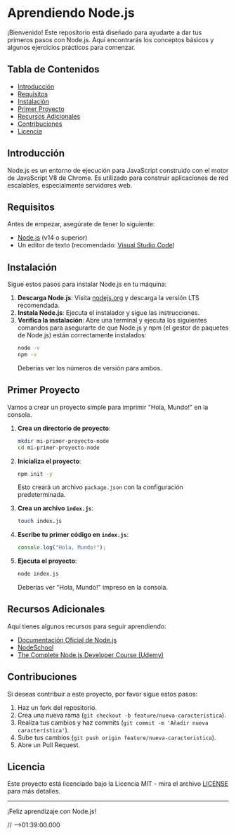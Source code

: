 # Aprendiendo Node.js

¡Bienvenido! Este repositorio está diseñado para ayudarte a dar tus primeros pasos con Node.js. Aquí encontrarás los conceptos básicos y algunos ejercicios prácticos para comenzar.

## Tabla de Contenidos

- [Introducción](#introducción)
- [Requisitos](#requisitos)
- [Instalación](#instalación)
- [Primer Proyecto](#primer-proyecto)
- [Recursos Adicionales](#recursos-adicionales)
- [Contribuciones](#contribuciones)
- [Licencia](#licencia)

## Introducción

Node.js es un entorno de ejecución para JavaScript construido con el motor de JavaScript V8 de Chrome. Es utilizado para construir aplicaciones de red escalables, especialmente servidores web.

## Requisitos

Antes de empezar, asegúrate de tener lo siguiente:

- [Node.js](https://nodejs.org/) (v14 o superior)
- Un editor de texto (recomendado: [Visual Studio Code](https://code.visualstudio.com/))

## Instalación

Sigue estos pasos para instalar Node.js en tu máquina:

1. **Descarga Node.js**: Visita [nodejs.org](https://nodejs.org/) y descarga la versión LTS recomendada.
2. **Instala Node.js**: Ejecuta el instalador y sigue las instrucciones.
3. **Verifica la instalación**: Abre una terminal y ejecuta los siguientes comandos para asegurarte de que Node.js y npm (el gestor de paquetes de Node.js) están correctamente instalados:
   ```bash
   node -v
   npm -v
   ```
   Deberías ver los números de versión para ambos.

## Primer Proyecto

Vamos a crear un proyecto simple para imprimir "Hola, Mundo!" en la consola.

1. **Crea un directorio de proyecto**:

   ```bash
   mkdir mi-primer-proyecto-node
   cd mi-primer-proyecto-node
   ```

2. **Inicializa el proyecto**:

   ```bash
   npm init -y
   ```

   Esto creará un archivo `package.json` con la configuración predeterminada.

3. **Crea un archivo `index.js`**:

   ```bash
   touch index.js
   ```

4. **Escribe tu primer código en `index.js`**:

   ```javascript
   console.log("Hola, Mundo!");
   ```

5. **Ejecuta el proyecto**:
   ```bash
   node index.js
   ```
   Deberías ver "Hola, Mundo!" impreso en la consola.

## Recursos Adicionales

Aquí tienes algunos recursos para seguir aprendiendo:

- [Documentación Oficial de Node.js](https://nodejs.org/es/docs/)
- [NodeSchool](https://nodeschool.io/)
- [The Complete Node.js Developer Course (Udemy)](https://www.udemy.com/course/the-complete-nodejs-developer-course-2/)

## Contribuciones

Si deseas contribuir a este proyecto, por favor sigue estos pasos:

1. Haz un fork del repositorio.
2. Crea una nueva rama (`git checkout -b feature/nueva-caracteristica`).
3. Realiza tus cambios y haz commits (`git commit -m 'Añadir nueva característica'`).
4. Sube tus cambios (`git push origin feature/nueva-caracteristica`).
5. Abre un Pull Request.

## Licencia

Este proyecto está licenciado bajo la Licencia MIT - mira el archivo [LICENSE](LICENSE) para más detalles.

---

¡Feliz aprendizaje con Node.js!

// -->01:39:00.000
